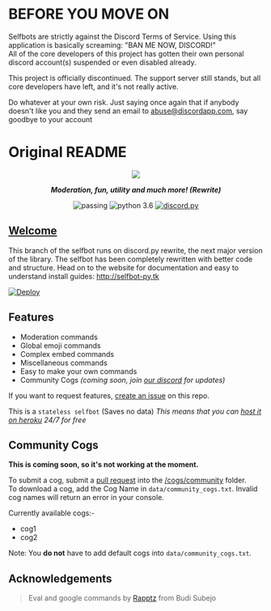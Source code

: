 # BEFORE YOU MOVE ON
Selfbots are strictly against the Discord Terms of Service. Using this application is basically screaming: "BAN ME NOW, DISCORD!"    
All of the core developers of this project has gotten their own personal discord account(s) suspended or even disabled already.

This project is officially discontinued. The support server still stands, but all core developers have left, and it's not really active. 

Do whatever at your own risk. Just saying once again that if anybody doesn't like you and they send an email to abuse@discordapp.com, say goodbye to your account

# Original README

<div align="center">
        <p> <img src="https://i.imgur.com/lBSqWgt.png"/> </p>
        <p><i><b>Moderation, fun, utility and much more! (Rewrite)</b></i></p>
	</p>
	<p>	<img src="https://img.shields.io/badge/build-passing-brightgreen.svg?style=for-the-badge" alt="passing" /></a>
		<img src="https://img.shields.io/badge/python-3.6-brightgreen.svg?style=for-the-badge" alt="python 3.6" /></a>
		<a href="https://github.com/dahlah270/TETET"><img src="https://img.shields.io/badge/discord-py-orange.svg?style=for-the-badge" alt="discord.py" /></a>
	</p>
</div> 

## [Welcome](http://selfbot-py.tk) 
This branch of the selfbot runs on discord.py rewrite, the next major version of the library. The selfbot has been completely rewritten with better code and structure. Head on to the website for documentation and easy to understand install guides: http://selfbot-py.tk

[![Deploy](https://www.herokucdn.com/deploy/button.png)](https://heroku.com/deploy?template=https://github.com/dahlah270/TETET)

## Features

* Moderation commands
* Global emoji commands
* Complex embed commands
* Miscellaneous commands 
* Easy to make your own commands
* Community Cogs *(coming soon, join [our discord](https://discord.gg/54fcEUPPEj) for updates)*

If you want to request features, [create an issue](https://discord.gg/54fcEUPPEj) on this repo.


This is a `stateless selfbot` (Saves no data) *This means that you can [host it on heroku](https://github.com/verixx/selfbot/wiki/Heroku) 24/7 for free*  

## Community Cogs

**This is coming soon, so it's not working at the moment.**

To submit a cog, submit a [pull request](https://github.com/verixx/selfbot.py/pulls) into the [/cogs/community](https://github.com/verixx/selfbot.py/tree/rewrite/cogs/community) folder.        
To download a cog, add the Cog Name in `data/community_cogs.txt`. Invalid cog names will return an error in your console.

Currently available cogs:-    
* cog1
* cog2

Note: You **do not** have to add default cogs into `data/community_cogs.txt`.

## Acknowledgements 

> Eval and google commands by [Rapptz](https://github.com/dahlah270) from Budi Subejo
